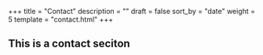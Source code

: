 +++
title = "Contact"
description = ""
draft = false
sort_by = "date"
weight = 5
template = "contact.html"
+++

## This is a contact seciton
